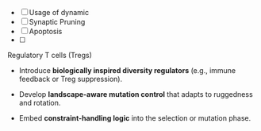 
- [ ] Usage of dynamic 
- [ ] Synaptic Pruning
- [ ] Apoptosis
- [ ] 




Regulatory T cells (Tregs) 


- Introduce **biologically inspired diversity regulators** (e.g., immune feedback or Treg suppression).
    
- Develop **landscape-aware mutation control** that adapts to ruggedness and rotation.
    
- Embed **constraint-handling logic** into the selection or mutation phase.